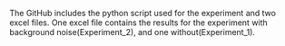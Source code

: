 The GitHub includes the python script used for the experiment and two excel files. One excel file contains the results for the experiment with background noise(Experiment_2), and one without(Experiment_1).
